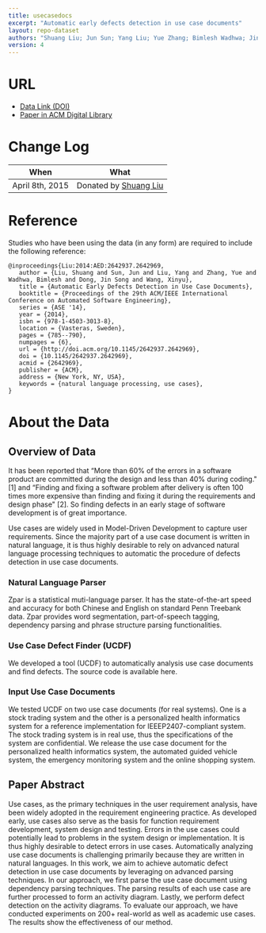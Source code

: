 ```yaml
---
title: usecasedocs
excerpt: "Automatic early defects detection in use case documents"
layout: repo-dataset
authors: "Shuang Liu; Jun Sun; Yang Liu; Yue Zhang; Bimlesh Wadhwa; Jin Song Dong; Xinyu Wang"
version: 4
---
```


# URL

* [Data Link (DOI)](https://doi.org/10.5281/zenodo.268452)
* [Paper in ACM Digital Library](http://dl.acm.org/citation.cfm?id=2642969)

# Change Log

When | What
---- | ----
April 8th, 2015 | Donated by [Shuang Liu](/repo/people/data-donors/promise4.html)

# Reference

Studies who have been using the data (in any form) are required to include the following reference:

```
@inproceedings{Liu:2014:AED:2642937.2642969,
   author = {Liu, Shuang and Sun, Jun and Liu, Yang and Zhang, Yue and Wadhwa, Bimlesh and Dong, Jin Song and Wang, Xinyu},
   title = {Automatic Early Defects Detection in Use Case Documents},
   booktitle = {Proceedings of the 29th ACM/IEEE International Conference on Automated Software Engineering},
   series = {ASE '14},
   year = {2014},
   isbn = {978-1-4503-3013-8},
   location = {Vasteras, Sweden},
   pages = {785--790},
   numpages = {6},
   url = {http://doi.acm.org/10.1145/2642937.2642969},
   doi = {10.1145/2642937.2642969},
   acmid = {2642969},
   publisher = {ACM},
   address = {New York, NY, USA},
   keywords = {natural language processing, use cases},
}
```

# About the Data

## Overview of Data

It has been reported that “More than 60% of the errors in a software product are committed during the design and less than 40% during coding."[1] and “Finding and fixing a software problem after delivery is often 100 times more expensive than finding and fixing it during the requirements and design phase" [2]. So finding defects in an early stage of software development is of great importance.

Use cases are widely used in Model-Driven Development to capture user requirements. Since the majority part of a use case document is written in natural language, it is thus highly desirable to rely on advanced natural language processing techniques to automatic the procedure of defects detection in use case documents.

###  Natural Language Parser

Zpar is a statistical muti-language parser. It has the state-of-the-art speed and accuracy for both Chinese and English on standard Penn Treebank data. Zpar provides word segmentation, part-of-speech tagging, dependency parsing and phrase structure parsing functionalities.

### Use Case Defect Finder (UCDF)

We developed a tool (UCDF) to automatically analysis use case documents and find defects. The source code is available here.

### Input Use Case Documents

We tested UCDF on two use case documents (for real systems). One is a stock trading system and the other is a personalized health informatics system for a reference implementation for IEEEP2407-compliant system. The stock trading system is in real use, thus the specifications of the system are confidential. We release the use case document for the personalized health informatics system, the automated guided vehicle system, the emergency monitoring system and the online shopping system.

## Paper Abstract

Use cases, as the primary techniques in the user requirement analysis, have been widely adopted in the requirement engineering practice. As developed early, use cases also serve as the basis for function requirement development, system design and testing. Errors in the use cases could potentially lead to problems in the system design or implementation. It is thus highly desirable to detect errors in use cases. Automatically analyzing use case documents is challenging primarily because they are written in natural languages. In this work, we aim to achieve automatic defect detection in use case documents by leveraging on advanced parsing techniques. In our approach, we first parse the use case document using dependency parsing techniques. The parsing results of each use case are further processed to form an activity diagram. Lastly, we perform defect detection on the activity diagrams. To evaluate our approach, we have conducted experiments on 200+ real-world as well as academic use cases. The results show the effectiveness of our method.
